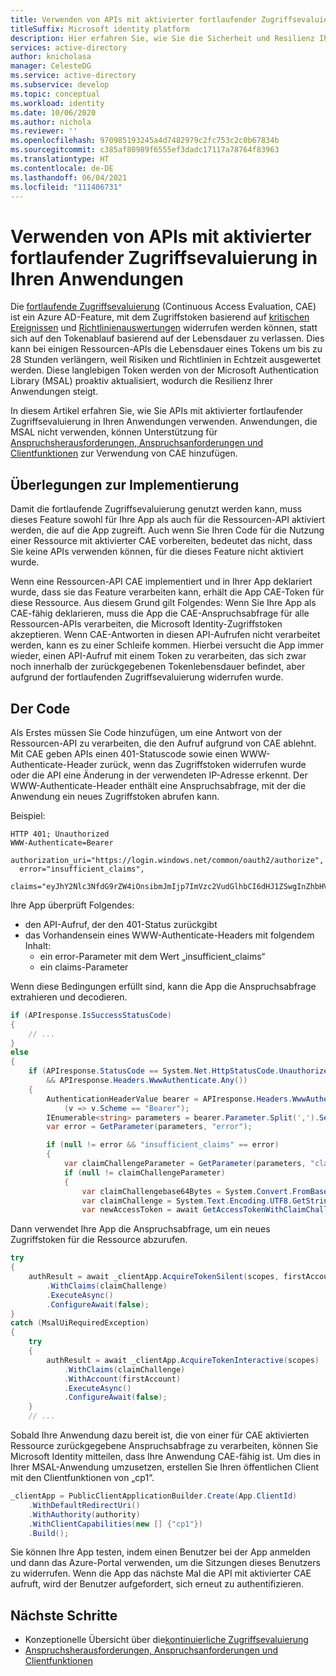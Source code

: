 ```yaml
---
title: Verwenden von APIs mit aktivierter fortlaufender Zugriffsevaluierung in Ihren Anwendungen | Azure
titleSuffix: Microsoft identity platform
description: Hier erfahren Sie, wie Sie die Sicherheit und Resilienz Ihrer Apps erhöhen, indem Sie Unterstützung für die fortlaufende Zugriffsevaluierung hinzufügen. Auf diese Weise lassen sich langlebige Zugriffstoken nutzen, die basierend auf Richtlinienauswertung und kritischen Ereignissen widerrufen werden können.
services: active-directory
author: knicholasa
manager: CelesteDG
ms.service: active-directory
ms.subservice: develop
ms.topic: conceptual
ms.workload: identity
ms.date: 10/06/2020
ms.author: nichola
ms.reviewer: ''
ms.openlocfilehash: 970985193245a4d7482979c2fc753c2c0b67834b
ms.sourcegitcommit: c385af80989f6555ef3dadc17117a78764f83963
ms.translationtype: HT
ms.contentlocale: de-DE
ms.lasthandoff: 06/04/2021
ms.locfileid: "111406731"
---
```

# <a name="how-to-use-continuous-access-evaluation-enabled-apis-in-your-applications"></a>Verwenden von APIs mit aktivierter fortlaufender Zugriffsevaluierung in Ihren Anwendungen

Die [fortlaufende Zugriffsevaluierung](../conditional-access/concept-continuous-access-evaluation.md) (Continuous Access Evaluation, CAE) ist ein Azure AD-Feature, mit dem Zugriffstoken basierend auf [kritischen Ereignissen](../conditional-access/concept-continuous-access-evaluation.md#critical-event-evaluation) und [Richtlinienauswertungen](../conditional-access/concept-continuous-access-evaluation.md#conditional-access-policy-evaluation-preview) widerrufen werden können, statt sich auf den Tokenablauf basierend auf der Lebensdauer zu verlassen. Dies kann bei einigen Ressourcen-APIs die Lebensdauer eines Tokens um bis zu 28 Stunden verlängern, weil Risiken und Richtlinien in Echtzeit ausgewertet werden. Diese langlebigen Token werden von der Microsoft Authentication Library (MSAL) proaktiv aktualisiert, wodurch die Resilienz Ihrer Anwendungen steigt.

In diesem Artikel erfahren Sie, wie Sie APIs mit aktivierter fortlaufender Zugriffsevaluierung in Ihren Anwendungen verwenden. Anwendungen, die MSAL nicht verwenden, können Unterstützung für [Anspruchsherausforderungen, Anspruchsanforderungen und Clientfunktionen](claims-challenge.md) zur Verwendung von CAE hinzufügen.

## <a name="implementation-considerations"></a>Überlegungen zur Implementierung

Damit die fortlaufende Zugriffsevaluierung genutzt werden kann, muss dieses Feature sowohl für Ihre App als auch für die Ressourcen-API aktiviert werden, die auf die App zugreift. Auch wenn Sie Ihren Code für die Nutzung einer Ressource mit aktivierter CAE vorbereiten, bedeutet das nicht, dass Sie keine APIs verwenden können, für die dieses Feature nicht aktiviert wurde.

Wenn eine Ressourcen-API CAE implementiert und in Ihrer App deklariert wurde, dass sie das Feature verarbeiten kann, erhält die App CAE-Token für diese Ressource. Aus diesem Grund gilt Folgendes: Wenn Sie Ihre App als CAE-fähig deklarieren, muss die App die CAE-Anspruchsabfrage für alle Ressourcen-APIs verarbeiten, die Microsoft Identity-Zugriffstoken akzeptieren. Wenn CAE-Antworten in diesen API-Aufrufen nicht verarbeitet werden, kann es zu einer Schleife kommen. Hierbei versucht die App immer wieder, einen API-Aufruf mit einem Token zu verarbeiten, das sich zwar noch innerhalb der zurückgegebenen Tokenlebensdauer befindet, aber aufgrund der fortlaufenden Zugriffsevaluierung widerrufen wurde.

## <a name="the-code"></a>Der Code

Als Erstes müssen Sie Code hinzufügen, um eine Antwort von der Ressourcen-API zu verarbeiten, die den Aufruf aufgrund von CAE ablehnt. Mit CAE geben APIs einen 401-Statuscode sowie einen WWW-Authenticate-Header zurück, wenn das Zugriffstoken widerrufen wurde oder die API eine Änderung in der verwendeten IP-Adresse erkennt. Der WWW-Authenticate-Header enthält eine Anspruchsabfrage, mit der die Anwendung ein neues Zugriffstoken abrufen kann.

Beispiel:

```console
HTTP 401; Unauthorized
WWW-Authenticate=Bearer
  authorization_uri="https://login.windows.net/common/oauth2/authorize",
  error="insufficient_claims",
  claims="eyJhY2Nlc3NfdG9rZW4iOnsibmJmIjp7ImVzc2VudGlhbCI6dHJ1ZSwgInZhbHVlIjoiMTYwNDEwNjY1MSJ9fX0="
```

Ihre App überprüft Folgendes:

- den API-Aufruf, der den 401-Status zurückgibt
- das Vorhandensein eines WWW-Authenticate-Headers mit folgendem Inhalt:
  - ein error-Parameter mit dem Wert „insufficient_claims“
  - ein claims-Parameter

Wenn diese Bedingungen erfüllt sind, kann die App die Anspruchsabfrage extrahieren und decodieren.

```csharp
if (APIresponse.IsSuccessStatusCode)
{
    // ...
}
else
{
    if (APIresponse.StatusCode == System.Net.HttpStatusCode.Unauthorized
        && APIresponse.Headers.WwwAuthenticate.Any())
    {
        AuthenticationHeaderValue bearer = APIresponse.Headers.WwwAuthenticate.First
            (v => v.Scheme == "Bearer");
        IEnumerable<string> parameters = bearer.Parameter.Split(',').Select(v => v.Trim()).ToList();
        var error = GetParameter(parameters, "error");

        if (null != error && "insufficient_claims" == error)
        {
            var claimChallengeParameter = GetParameter(parameters, "claims");
            if (null != claimChallengeParameter)
            {
                var claimChallengebase64Bytes = System.Convert.FromBase64String(claimChallengeParameter);
                var claimChallenge = System.Text.Encoding.UTF8.GetString(claimChallengebase64Bytes);
                var newAccessToken = await GetAccessTokenWithClaimChallenge(scopes, claimChallenge);
```

Dann verwendet Ihre App die Anspruchsabfrage, um ein neues Zugriffstoken für die Ressource abzurufen.

```csharp
try
{
    authResult = await _clientApp.AcquireTokenSilent(scopes, firstAccount)
        .WithClaims(claimChallenge)
        .ExecuteAsync()
        .ConfigureAwait(false);
}
catch (MsalUiRequiredException)
{
    try
    {
        authResult = await _clientApp.AcquireTokenInteractive(scopes)
            .WithClaims(claimChallenge)
            .WithAccount(firstAccount)
            .ExecuteAsync()
            .ConfigureAwait(false);
    }
    // ...
```

Sobald Ihre Anwendung dazu bereit ist, die von einer für CAE aktivierten Ressource zurückgegebene Anspruchsabfrage zu verarbeiten, können Sie Microsoft Identity mitteilen, dass Ihre Anwendung CAE-fähig ist. Um dies in Ihrer MSAL-Anwendung umzusetzen, erstellen Sie Ihren öffentlichen Client mit den Clientfunktionen von „cp1“.

```csharp
_clientApp = PublicClientApplicationBuilder.Create(App.ClientId)
    .WithDefaultRedirectUri()
    .WithAuthority(authority)
    .WithClientCapabilities(new [] {"cp1"})
    .Build();
```

Sie können Ihre App testen, indem einen Benutzer bei der App anmelden und dann das Azure-Portal verwenden, um die Sitzungen dieses Benutzers zu widerrufen. Wenn die App das nächste Mal die API mit aktivierter CAE aufruft, wird der Benutzer aufgefordert, sich erneut zu authentifizieren.

## <a name="next-steps"></a>Nächste Schritte

- Konzeptionelle Übersicht über die[kontinuierliche Zugriffsevaluierung](../conditional-access/concept-continuous-access-evaluation.md)
- [Anspruchsherausforderungen, Anspruchsanforderungen und Clientfunktionen](claims-challenge.md)
